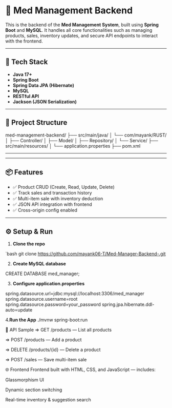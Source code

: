 # 💊 Med Management Backend

This is the backend of the **Med Management System**, built using **Spring Boot** and **MySQL**. It handles all core functionalities such as managing products, sales, inventory updates, and secure API endpoints to interact with the frontend.

---

## 🚀 Tech Stack

- **Java 17+**
- **Spring Boot**
- **Spring Data JPA (Hibernate)**
- **MySQL**
- **RESTful API**
- **Jackson (JSON Serialization)**

---

## 📁 Project Structure


med-management-backend/
├── src/main/java/
│ └── com/mayank/RUST/
│ ├── Controller/
│ ├── Model/
│ ├── Repository/
│ └── Service/
├── src/main/resources/
│ └── application.properties
├── pom.xml



---

---

## 📦 Features

- ✅ Product CRUD (Create, Read, Update, Delete)
- ✅ Track sales and transaction history
- ✅ Multi-item sale with inventory deduction
- ✅ JSON API integration with frontend
- ✅ Cross-origin config enabled

---

## ⚙️ Setup & Run

1. **Clone the repo**

`bash
git clone https://github.com/mayank06-T/Med-Manager-Backend-.git


2. **Create MySQL database**

CREATE DATABASE med_manager;

3. **Configure application.properties**

spring.datasource.url=jdbc:mysql://localhost:3306/med_manager
spring.datasource.username=root
spring.datasource.password=your_password
spring.jpa.hibernate.ddl-auto=update

4.**Run the App**
./mvnw spring-boot:run


📡 API Sample
=> GET /products — List all products

=> POST /products — Add a product

=> DELETE /products/{id} — Delete a product

=> POST /sales — Save multi-item sale

🌐 Frontend
Frontend built with HTML, CSS, and JavaScript — includes:

Glassmorphism UI

Dynamic section switching

Real-time inventory & suggestion search


